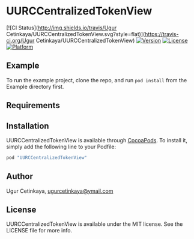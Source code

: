 # UURCCentralizedTokenView

[![CI Status](http://img.shields.io/travis/Ugur Cetinkaya/UURCCentralizedTokenView.svg?style=flat)](https://travis-ci.org/Ugur Cetinkaya/UURCCentralizedTokenView)
[![Version](https://img.shields.io/cocoapods/v/UURCCentralizedTokenView.svg?style=flat)](http://cocoapods.org/pods/UURCCentralizedTokenView)
[![License](https://img.shields.io/cocoapods/l/UURCCentralizedTokenView.svg?style=flat)](http://cocoapods.org/pods/UURCCentralizedTokenView)
[![Platform](https://img.shields.io/cocoapods/p/UURCCentralizedTokenView.svg?style=flat)](http://cocoapods.org/pods/UURCCentralizedTokenView)

## Example

To run the example project, clone the repo, and run `pod install` from the Example directory first.

## Requirements

## Installation

UURCCentralizedTokenView is available through [CocoaPods](http://cocoapods.org). To install
it, simply add the following line to your Podfile:

```ruby
pod "UURCCentralizedTokenView"
```

## Author

Ugur Cetinkaya, ugurcetinkaya@ymail.com

## License

UURCCentralizedTokenView is available under the MIT license. See the LICENSE file for more info.
